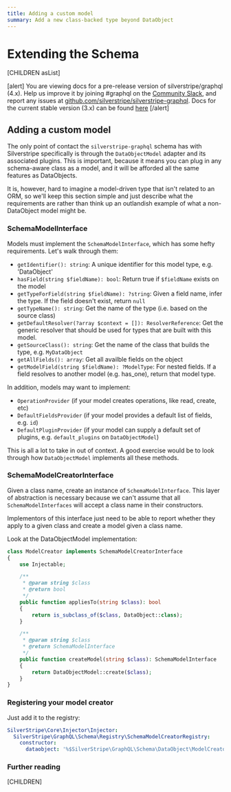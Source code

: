 ```yaml
---
title: Adding a custom model
summary: Add a new class-backed type beyond DataObject
---
```

# Extending the Schema

[CHILDREN asList]

[alert]
You are viewing docs for a pre-release version of silverstripe/graphql (4.x).
Help us improve it by joining #graphql on the [Community Slack](https://www.silverstripe.org/blog/community-slack-channel/),
and report any issues at [github.com/silverstripe/silverstripe-graphql](https://github.com/silverstripe/silverstripe-graphql). 
Docs for the current stable version (3.x) can be found
[here](https://github.com/silverstripe/silverstripe-graphql/tree/3)
[/alert]

## Adding a custom model

The only point of contact the `silverstripe-graphql` schema has with
Silverstripe specifically is through the `DataObjectModel` adapter
and its associated plugins. This is important, because it means you
can plug in any schema-aware class as a model, and it will be afforded
all the same features as DataObjects.

It is, however, hard to imagine a model-driven type that isn't 
related to an ORM, so we'll keep this section simple and just describe
what the requirements are rather than think up an outlandish example
of what a non-DataObject model might be.

### SchemaModelInterface

Models must implement the `SchemaModelInterface`, which has some
hefty requirements. Let's walk through them:

* `getIdentifier(): string`: A unique identifier for this model type,
e.g. 'DataObject'
* `hasField(string $fieldName): bool`: Return true if `$fieldName` exists
on the model
* `getTypeForField(string $fieldName): ?string`: Given a field name,
infer the type. If the field doesn't exist, return `null`
* `getTypeName(): string`: Get the name of the type (i.e. based on
the source class)
* `getDefaultResolver(?array $context = []): ResolverReference`:
Get the generic resolver that should be used for types that are built
with this model. 
* `getSourceClass(): string`: Get the name of the class that builds
the type, e.g. `MyDataObject`
* `getAllFields(): array`: Get all availble fields on the object
* `getModelField(string $fieldName): ?ModelType`: For nested fields.
If a field resolves to another model (e.g. has_one), return that
model type.

In addition, models may want to implement:

* `OperationProvider` (if your model creates operations, like
read, create, etc)
* `DefaultFieldsProvider` (if your model provides a default list
of fields, e.g. `id`)
* `DefaultPluginProvider` (if your model can supply a default set
of plugins, e.g. `default_plugins` on `DataObjectModel`)

This is all a lot to take in out of context. A good exercise would be
to look through how `DataObjectModel` implements all these methods.

### SchemaModelCreatorInterface

Given a class name, create an instance of `SchemaModelInterface`. 
This layer of abstraction is necessary because we can't assume that
all `SchemaModelInterfaces` will accept a class name in their 
constructors.

Implementors of this interface just need to be able to report
whether they apply to a given class and create a model given a
class name.

Look at the DataObjectModel implementation:

```php
class ModelCreator implements SchemaModelCreatorInterface
{
    use Injectable;

    /**
     * @param string $class
     * @return bool
     */
    public function appliesTo(string $class): bool
    {
        return is_subclass_of($class, DataObject::class);
    }

    /**
     * @param string $class
     * @return SchemaModelInterface
     */
    public function createModel(string $class): SchemaModelInterface
    {
        return DataObjectModel::create($class);
    }
}

```

### Registering your model creator

Just add it to the registry:

```yaml
SilverStripe\Core\Injector\Injector:
  SilverStripe\GraphQL\Schema\Registry\SchemaModelCreatorRegistry:
    constructor:
      dataobject: '%$SilverStripe\GraphQL\Schema\DataObject\ModelCreator'
```

### Further reading

[CHILDREN]
